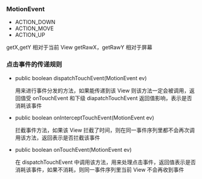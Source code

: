 ### MotionEvent

* ACTION_DOWN
* ACTION_MOVE
* ACTION_UP

getX,getY 相对于当前 View getRawX，getRawY 相对于屏幕

### 点击事件的传递规则

* public boolean dispatchTouchEvent(MotionEvent ev)

  用来进行事件分发的方法，如果能传递到该 View 则该方法一定会被调用，返回值受 onTouchEvent 和下级 diapatchTouchEvent 返回值影响，表示是否消耗该事件

* public boolean onInterceptTouchEvent(MotionEvent ev)

  拦截事件方法，如果该 View 拦截了时间，则在同一事件序列里都不会再次调用该方法，返回表示是否拦截该事件

* public boolean onTouchEvent(MotionEvent ev)

  在 dispatchTouchEvent 中调用该方法，用来处理点击事件，返回值表示是否消耗该事件，如果不消耗，则同一事件序列里当前 View 不会再收到事件
